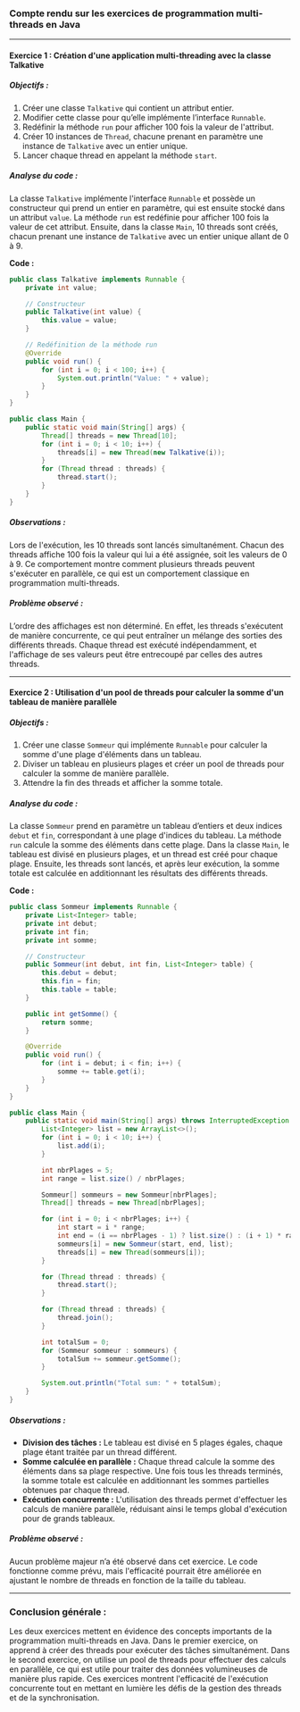 ### **Compte rendu sur les exercices de programmation multi-threads en Java**

---

#### **Exercice 1 : Création d'une application multi-threading avec la classe Talkative**

##### **Objectifs :**
1. Créer une classe `Talkative` qui contient un attribut entier.
2. Modifier cette classe pour qu’elle implémente l’interface `Runnable`.
3. Redéfinir la méthode `run` pour afficher 100 fois la valeur de l'attribut.
4. Créer 10 instances de `Thread`, chacune prenant en paramètre une instance de `Talkative` avec un entier unique.
5. Lancer chaque thread en appelant la méthode `start`.

##### **Analyse du code :**
La classe `Talkative` implémente l'interface `Runnable` et possède un constructeur qui prend un entier en paramètre, qui est ensuite stocké dans un attribut `value`. La méthode `run` est redéfinie pour afficher 100 fois la valeur de cet attribut. Ensuite, dans la classe `Main`, 10 threads sont créés, chacun prenant une instance de `Talkative` avec un entier unique allant de 0 à 9.

**Code :**

```java
public class Talkative implements Runnable {
    private int value;

    // Constructeur
    public Talkative(int value) {
        this.value = value;
    }

    // Redéfinition de la méthode run
    @Override
    public void run() {
        for (int i = 0; i < 100; i++) {
            System.out.println("Value: " + value);
        }
    }
}

public class Main {
    public static void main(String[] args) {
        Thread[] threads = new Thread[10];
        for (int i = 0; i < 10; i++) {
            threads[i] = new Thread(new Talkative(i));
        }
        for (Thread thread : threads) {
            thread.start();
        }
    }
}
```

##### **Observations :**
Lors de l'exécution, les 10 threads sont lancés simultanément. Chacun des threads affiche 100 fois la valeur qui lui a été assignée, soit les valeurs de 0 à 9. Ce comportement montre comment plusieurs threads peuvent s'exécuter en parallèle, ce qui est un comportement classique en programmation multi-threads.

##### **Problème observé :**
L’ordre des affichages est non déterminé. En effet, les threads s'exécutent de manière concurrente, ce qui peut entraîner un mélange des sorties des différents threads. Chaque thread est exécuté indépendamment, et l'affichage de ses valeurs peut être entrecoupé par celles des autres threads.

---

#### **Exercice 2 : Utilisation d'un pool de threads pour calculer la somme d'un tableau de manière parallèle**

##### **Objectifs :**
1. Créer une classe `Sommeur` qui implémente `Runnable` pour calculer la somme d'une plage d'éléments dans un tableau.
2. Diviser un tableau en plusieurs plages et créer un pool de threads pour calculer la somme de manière parallèle.
3. Attendre la fin des threads et afficher la somme totale.

##### **Analyse du code :**
La classe `Sommeur` prend en paramètre un tableau d’entiers et deux indices `debut` et `fin`, correspondant à une plage d'indices du tableau. La méthode `run` calcule la somme des éléments dans cette plage. Dans la classe `Main`, le tableau est divisé en plusieurs plages, et un thread est créé pour chaque plage. Ensuite, les threads sont lancés, et après leur exécution, la somme totale est calculée en additionnant les résultats des différents threads.

**Code :**

```java
public class Sommeur implements Runnable {
    private List<Integer> table;
    private int debut;
    private int fin;
    private int somme;

    // Constructeur
    public Sommeur(int debut, int fin, List<Integer> table) {
        this.debut = debut;
        this.fin = fin;
        this.table = table;
    }

    public int getSomme() {
        return somme;
    }

    @Override
    public void run() {
        for (int i = debut; i < fin; i++) {
            somme += table.get(i);
        }
    }
}

public class Main {
    public static void main(String[] args) throws InterruptedException {
        List<Integer> list = new ArrayList<>();
        for (int i = 0; i < 10; i++) {
            list.add(i);
        }

        int nbrPlages = 5;
        int range = list.size() / nbrPlages;

        Sommeur[] sommeurs = new Sommeur[nbrPlages];
        Thread[] threads = new Thread[nbrPlages];

        for (int i = 0; i < nbrPlages; i++) {
            int start = i * range;
            int end = (i == nbrPlages - 1) ? list.size() : (i + 1) * range;
            sommeurs[i] = new Sommeur(start, end, list);
            threads[i] = new Thread(sommeurs[i]);
        }

        for (Thread thread : threads) {
            thread.start();
        }

        for (Thread thread : threads) {
            thread.join();
        }

        int totalSum = 0;
        for (Sommeur sommeur : sommeurs) {
            totalSum += sommeur.getSomme();
        }

        System.out.println("Total sum: " + totalSum);
    }
}
```

##### **Observations :**
- **Division des tâches :** Le tableau est divisé en 5 plages égales, chaque plage étant traitée par un thread différent.
- **Somme calculée en parallèle :** Chaque thread calcule la somme des éléments dans sa plage respective. Une fois tous les threads terminés, la somme totale est calculée en additionnant les sommes partielles obtenues par chaque thread.
- **Exécution concurrente :** L'utilisation des threads permet d'effectuer les calculs de manière parallèle, réduisant ainsi le temps global d'exécution pour de grands tableaux.

##### **Problème observé :**
Aucun problème majeur n’a été observé dans cet exercice. Le code fonctionne comme prévu, mais l'efficacité pourrait être améliorée en ajustant le nombre de threads en fonction de la taille du tableau.

---

### **Conclusion générale :**
Les deux exercices mettent en évidence des concepts importants de la programmation multi-threads en Java. Dans le premier exercice, on apprend à créer des threads pour exécuter des tâches simultanément. Dans le second exercice, on utilise un pool de threads pour effectuer des calculs en parallèle, ce qui est utile pour traiter des données volumineuses de manière plus rapide. Ces exercices montrent l'efficacité de l'exécution concurrente tout en mettant en lumière les défis de la gestion des threads et de la synchronisation.
